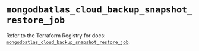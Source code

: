# `mongodbatlas_cloud_backup_snapshot_restore_job`

Refer to the Terraform Registry for docs: [`mongodbatlas_cloud_backup_snapshot_restore_job`](https://registry.terraform.io/providers/mongodb/mongodbatlas/1.27.0/docs/resources/cloud_backup_snapshot_restore_job).

